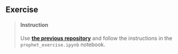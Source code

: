 

## Exercise

> #### Instruction
> Use [**the previous repository**](https://github.com/lighthouse-labs/time_series_exercise) and follow the instructions in the `prophet_exercise.ipynb` notebook.
